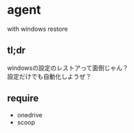 # agent
with windows restore

## tl;dr
windowsの設定のレストアって面倒じゃん？  
設定だけでも自動化しようぜ？  

## require
- onedrive
- scoop

